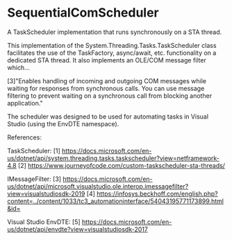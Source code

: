 # SequentialComScheduler
A TaskScheduler implementation that runs synchronously on a STA thread.

This implementation of the System.Threading.Tasks.TaskScheduler class facilitates the use of the TaskFactory, async/await, etc. functionality on a dedicated STA thread.
It also implements an OLE/COM message filter which...

[3]"Enables handling of incoming and outgoing COM messages while waiting for responses from synchronous calls. You can use message filtering to prevent waiting on a synchronous call from blocking another application."

The scheduler was designed to be used for automating tasks in Visual Studio (using the EnvDTE namespace).

References:

TaskScheduler:
[1] https://docs.microsoft.com/en-us/dotnet/api/system.threading.tasks.taskscheduler?view=netframework-4.8
[2] https://www.journeyofcode.com/custom-taskscheduler-sta-threads/

IMessageFilter:
[3] https://docs.microsoft.com/en-us/dotnet/api/microsoft.visualstudio.ole.interop.imessagefilter?view=visualstudiosdk-2019
[4] https://infosys.beckhoff.com/english.php?content=../content/1033/tc3_automationinterface/54043195771173899.html&id=

Visual Studio EnvDTE:
[5] https://docs.microsoft.com/en-us/dotnet/api/envdte?view=visualstudiosdk-2017
